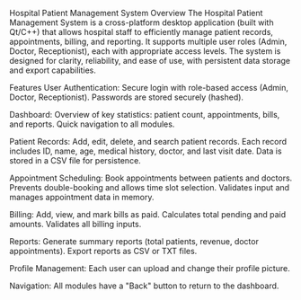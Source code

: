 Hospital Patient Management System
Overview
The Hospital Patient Management System is a cross-platform desktop application (built with Qt/C++) that allows hospital staff to efficiently manage patient records, appointments, billing, and reporting. It supports multiple user roles (Admin, Doctor, Receptionist), each with appropriate access levels. The system is designed for clarity, reliability, and ease of use, with persistent data storage and export capabilities.

Features
User Authentication:
Secure login with role-based access (Admin, Doctor, Receptionist).
Passwords are stored securely (hashed).

Dashboard:
Overview of key statistics: patient count, appointments, bills, and reports.
Quick navigation to all modules.

Patient Records:
Add, edit, delete, and search patient records.
Each record includes ID, name, age, medical history, doctor, and last visit date.
Data is stored in a CSV file for persistence.

Appointment Scheduling:
Book appointments between patients and doctors.
Prevents double-booking and allows time slot selection.
Validates input and manages appointment data in memory.

Billing:
Add, view, and mark bills as paid.
Calculates total pending and paid amounts.
Validates all billing inputs.

Reports:
Generate summary reports (total patients, revenue, doctor appointments).
Export reports as CSV or TXT files.

Profile Management:
Each user can upload and change their profile picture.

Navigation:
All modules have a "Back" button to return to the dashboard.
